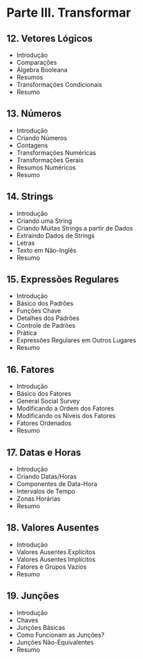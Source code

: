 # Parte III. **Transformar**
## 12. **Vetores Lógicos**
- Introdução
- Comparações
- Álgebra Booleana
- Resumos
- Transformações Condicionais
- Resumo

## 13. **Números**
- Introdução
- Criando Números
- Contagens
- Transformações Numéricas
- Transformações Gerais
- Resumos Numéricos
- Resumo

## 14. **Strings**
- Introdução
- Criando uma String
- Criando Muitas Strings a partir de Dados
- Extraindo Dados de Strings
- Letras
- Texto em Não-Inglês
- Resumo

## 15. **Expressões Regulares**
- Introdução
- Básico dos Padrões
- Funções Chave
- Detalhes dos Padrões
- Controle de Padrões
- Prática
- Expressões Regulares em Outros Lugares
- Resumo

## 16. **Fatores**
- Introdução
- Básico dos Fatores
- General Social Survey
- Modificando a Ordem dos Fatores
- Modificando os Níveis dos Fatores
- Fatores Ordenados
- Resumo

## 17. **Datas e Horas**
- Introdução
- Criando Datas/Horas
- Componentes de Data-Hora
- Intervalos de Tempo
- Zonas Horárias
- Resumo

## 18. **Valores Ausentes**
- Introdução
- Valores Ausentes Explícitos
- Valores Ausentes Implícitos
- Fatores e Grupos Vazios
- Resumo

## 19. **Junções**
- Introdução
- Chaves
- Junções Básicas
- Como Funcionam as Junções?
- Junções Não-Equivalentes
- Resumo
